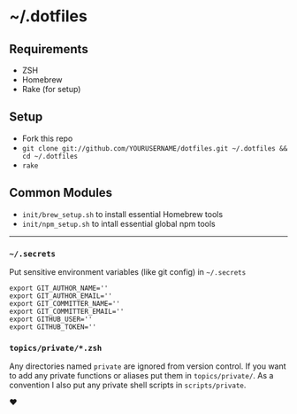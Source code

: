 # ~/.dotfiles

## Requirements

- ZSH
- Homebrew
- Rake (for setup)

## Setup

- Fork this repo
- `git clone git://github.com/YOURUSERNAME/dotfiles.git ~/.dotfiles && cd ~/.dotfiles`
- `rake`

## Common Modules

- `init/brew_setup.sh` to install essential Homebrew tools
- `init/npm_setup.sh` to intall essential global npm tools

* * *

### `~/.secrets`

Put sensitive environment variables (like git config) in `~/.secrets`

    export GIT_AUTHOR_NAME=''
    export GIT_AUTHOR_EMAIL=''
    export GIT_COMMITTER_NAME=''
    export GIT_COMMITTER_EMAIL=''
    export GITHUB_USER=''
    export GITHUB_TOKEN=''

### `topics/private/*.zsh`

Any directories named `private` are ignored from version control. If you want to add any private functions or aliases put them in `topics/private/`. As a convention I also put any private shell scripts in `scripts/private`.

♥
